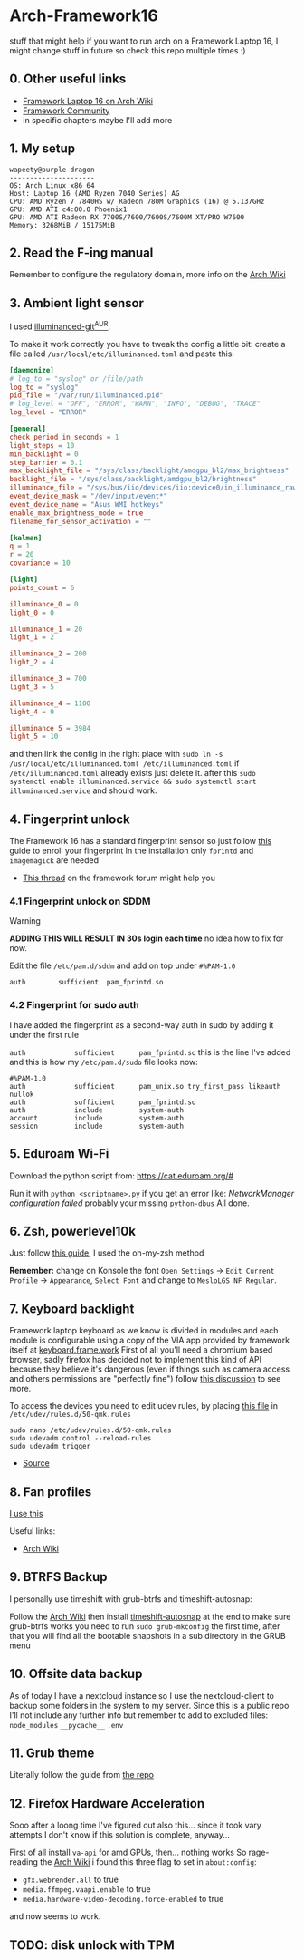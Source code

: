 # Arch-Framework16
stuff that might help if you want to run arch on a Framework Laptop 16,
I might change stuff in future so check this repo multiple times :)

## 0. Other useful links
- [Framework Laptop 16 on Arch Wiki](https://wiki.archlinux.org/title/Framework_Laptop_16)
- [Framework Community](https://community.frame.work/c/framework-laptop-16/136)
- in specific chapters maybe I'll add more

## 1. My setup
```
wapeety@purple-dragon
--------------------- 
OS: Arch Linux x86_64
Host: Laptop 16 (AMD Ryzen 7040 Series) AG
CPU: AMD Ryzen 7 7840HS w/ Radeon 780M Graphics (16) @ 5.137GHz
GPU: AMD ATI c4:00.0 Phoenix1
GPU: AMD ATI Radeon RX 7700S/7600/7600S/7600M XT/PRO W7600
Memory: 3268MiB / 15175MiB
```

## 2. Read the F-ing manual
Remember to configure the regulatory domain, more info on the [Arch Wiki](https://wiki.archlinux.org/title/Framework_Laptop_16#WiFi_performance_on_AMD_edition)

## 3. Ambient light sensor
I used [illuminanced-git<sup>AUR</sup>](https://aur.archlinux.org/packages/illuminanced-git/).

To make it work correctly you have to tweak the config a little bit:
create a file called `/usr/local/etc/illuminanced.toml` and paste this:
```toml
[daemonize]
# log_to = "syslog" or /file/path
log_to = "syslog"
pid_file = "/var/run/illuminanced.pid"
# log_level = "OFF", "ERROR", "WARN", "INFO", "DEBUG", "TRACE"
log_level = "ERROR"

[general]
check_period_in_seconds = 1
light_steps = 10
min_backlight = 0
step_barrier = 0.1
max_backlight_file = "/sys/class/backlight/amdgpu_bl2/max_brightness"
backlight_file = "/sys/class/backlight/amdgpu_bl2/brightness"
illuminance_file = "/sys/bus/iio/devices/iio:device0/in_illuminance_raw"
event_device_mask = "/dev/input/event*"
event_device_name = "Asus WMI hotkeys"
enable_max_brightness_mode = true
filename_for_sensor_activation = ""

[kalman]
q = 1
r = 20
covariance = 10

[light]
points_count = 6

illuminance_0 = 0
light_0 = 0

illuminance_1 = 20
light_1 = 2

illuminance_2 = 200
light_2 = 4

illuminance_3 = 700
light_3 = 5

illuminance_4 = 1100
light_4 = 9

illuminance_5 = 3984
light_5 = 10
```

and then link the config in the right place with `sudo ln -s /usr/local/etc/illuminanced.toml /etc/illuminanced.toml` if `/etc/illuminanced.toml` already exists just delete it.
after this `sudo systemctl enable illuminanced.service && sudo systemctl start illuminanced.service` and should work.

## 4. Fingerprint unlock
The Framework 16 has a standard fingerprint sensor so just follow [this](https://wiki.archlinux.org/title/Fprint) guide to enroll your fingerprint
In the installation only `fprintd` and `imagemagick` are needed

- [This thread](https://community.frame.work/t/guide-solved-sudo-and-login-with-fingerprint-reader-under-kde-arch-linux/37009/6) on the framework forum might help you 

### 4.1 Fingerprint unlock on SDDM

> [!WARNING] 
> **ADDING THIS WILL RESULT IN 30s login each time** no idea how to fix for now.

Edit the file `/etc/pam.d/sddm` and add on top under `#%PAM-1.0`

`auth        sufficient  pam_fprintd.so`

### 4.2 Fingerprint for sudo auth

I have added the fingerprint as a second-way auth in sudo by adding it under the first rule

`auth            sufficient      pam_fprintd.so` this is the line I've added and this is how my `/etc/pam.d/sudo` file looks now:

```
#%PAM-1.0
auth            sufficient      pam_unix.so try_first_pass likeauth nullok
auth            sufficient      pam_fprintd.so
auth            include         system-auth
account         include         system-auth
session         include         system-auth
```

## 5. Eduroam Wi-Fi
Download the python script from:
https://cat.eduroam.org/#

Run it with `python <scriptname>.py` if you get an error like: _NetworkManager configuration failed_ probably your missing `python-dbus`
All done.

## 6. Zsh, powerlevel10k
Just follow [this guide](https://github.com/romkatv/powerlevel10k?tab=readme-ov-file#installation), I used the oh-my-zsh method

**Remember:** change on Konsole the font `Open Settings` → `Edit Current Profile` → `Appearance`, `Select Font` and change to `MesloLGS NF Regular`.

## 7. Keyboard backlight
Framework laptop keyboard as we know is divided in modules and each module is configurable using a copy of the VIA app provided by framework itself at [keyboard.frame.work](https://keyboard.frame.work)
First of all you'll need a chromium based browser, sadly firefox has decided not to implement this kind of API because they believe it's dangerous (even if things such as camera access and others permissions are "perfectly fine") follow [this discussion](https://connect.mozilla.org/t5/discussions/fully-support-web-usb-and-web-serial/m-p/62) to see more.

To access the devices you need to edit udev rules, by placing [this file](https://github.com/qmk/qmk_firmware/blob/master/util/udev/50-qmk.rules) in `/etc/udev/rules.d/50-qmk.rules`

```
sudo nano /etc/udev/rules.d/50-qmk.rules
sudo udevadm control --reload-rules
sudo udevadm trigger
```

- [Source](https://docs.qmk.fm/faq_build#linux-udev-rules)

## 8. Fan profiles
[I use this](https://github.com/TamtamHero/fw-fanctrl)

Useful links:
- [Arch Wiki](https://bbs.archlinux.org/viewtopic.php?id=285709)

## 9. BTRFS Backup
I personally use timeshift with grub-btrfs and timeshift-autosnap:

Follow the [Arch Wiki](https://wiki.archlinux.org/title/Timeshift)
then install [timeshift-autosnap](https://aur.archlinux.org/packages/timeshift-autosnap)
at the end to make sure grub-btrfs works you need to run `sudo grub-mkconfig` the first time, after that you will find all the bootable snapshots in a sub directory in the GRUB menu

## 10. Offsite data backup
As of today I have a nextcloud instance so I use the nextcloud-client to backup some folders in the system to my server. Since this is a public repo I'll not include any further info but remember to add to excluded files:
`node_modules`
`__pycache__`
`.env`

## 11. Grub theme
Literally follow the guide from [the repo](https://github.com/HeinrichZurHorstMeyer/Framework-Grub-Theme)

## 12. Firefox Hardware Acceleration
Sooo after a loong time I've figured out also this... since it took vary attempts I don't know if this solution is complete, anyway...

First of all install `va-api` for amd GPUs, then... nothing works
So rage-reading the [Arch Wiki](https://wiki.archlinux.org/title/Firefox#Hardware_video_acceleration) i found this three flag to set in `about:config`:
- `gfx.webrender.all` to true
- `media.ffmpeg.vaapi.enable` to true
- `media.hardware-video-decoding.force-enabled` to true

and now seems to work.

## TODO: disk unlock with TPM

